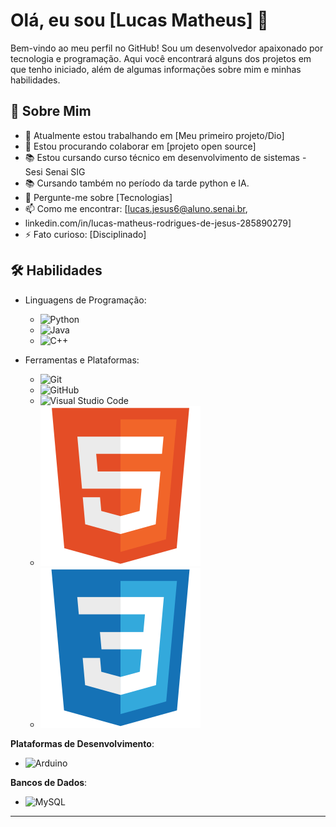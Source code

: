 # Olá, eu sou [Lucas Matheus] 👋

Bem-vindo ao meu perfil no GitHub! Sou um desenvolvedor  apaixonado por tecnologia e programação. 
Aqui você encontrará alguns dos projetos em que tenho iniciado,
além de algumas informações sobre mim e minhas habilidades.

## 🚀 Sobre Mim

- 🔭 Atualmente estou trabalhando em [Meu primeiro projeto/Dio]
- 👯 Estou procurando colaborar em [projeto open source]
- 📚 Estou cursando curso técnico em desenvolvimento de sistemas - Sesi Senai SIG
- 📚 Cursando também no período da tarde python e IA.
- 💬 Pergunte-me sobre [Tecnologias]
- 📫 Como me encontrar: [lucas.jesus6@aluno.senai.br,
- linkedin.com/in/lucas-matheus-rodrigues-de-jesus-285890279]
- ⚡ Fato curioso: [Disciplinado]

## 🛠️ Habilidades

- Linguagens de Programação: 
  - ![Python](https://img.shields.io/badge/Python-3776AB?style=for-the-badge&logo=python&logoColor=white)
  - ![Java](https://img.shields.io/badge/Java-007396?style=for-the-badge&logo=java&logoColor=white)
  - ![C++](https://img.shields.io/badge/C++-00599C?style=for-the-badge&logo=cplusplus&logoColor=white)
  

- Ferramentas e Plataformas:
  - ![Git](https://img.shields.io/badge/Git-F05032?style=for-the-badge&logo=git&logoColor=white)
  - ![GitHub](https://img.shields.io/badge/GitHub-181717?style=for-the-badge&logo=github&logoColor=white)
  - ![Visual Studio Code](https://img.shields.io/badge/Visual_Studio_Code-0078d7?style=for-the-badge&logo=visual%20studio%20code&logoColor=white)
  - ![HTML5](https://raw.githubusercontent.com/devicons/devicon/master/icons/html5/html5-original.svg)
  - ![CSS](https://raw.githubusercontent.com/devicons/devicon/master/icons/css3/css3-original.svg)
    
**Plataformas de Desenvolvimento**:
  - ![Arduino](https://img.shields.io/badge/Arduino-00979D?style=for-the-badge&logo=arduino&logoColor=white)

**Bancos de Dados**:
  - ![MySQL](https://img.shields.io/badge/MySQL-4479A1?style=for-the-badge&logo=mysql&logoColor=white)
---
